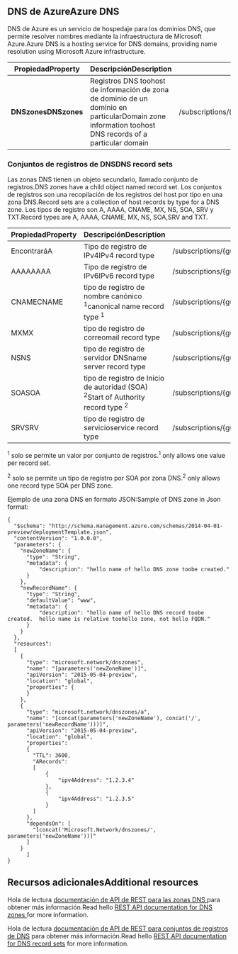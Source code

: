 ## <a name="azure-dns"></a><span data-ttu-id="b4094-101">DNS de Azure</span><span class="sxs-lookup"><span data-stu-id="b4094-101">Azure DNS</span></span>
<span data-ttu-id="b4094-102">DNS de Azure es un servicio de hospedaje para los dominios DNS, que permite resolver nombres mediante la infraestructura de Microsoft Azure.</span><span class="sxs-lookup"><span data-stu-id="b4094-102">Azure DNS is a hosting service for DNS domains, providing name resolution using Microsoft Azure infrastructure.</span></span>

| <span data-ttu-id="b4094-103">Propiedad</span><span class="sxs-lookup"><span data-stu-id="b4094-103">Property</span></span> | <span data-ttu-id="b4094-104">Descripción</span><span class="sxs-lookup"><span data-stu-id="b4094-104">Description</span></span> | <span data-ttu-id="b4094-105">Valor de ejemplo</span><span class="sxs-lookup"><span data-stu-id="b4094-105">Sample Value</span></span> |
| --- | --- | --- |
| <span data-ttu-id="b4094-106">**DNSzones**</span><span class="sxs-lookup"><span data-stu-id="b4094-106">**DNSzones**</span></span> |<span data-ttu-id="b4094-107">Registros DNS toohost de información de zona de dominio de un dominio en particular</span><span class="sxs-lookup"><span data-stu-id="b4094-107">Domain zone information toohost DNS records of a particular domain</span></span> |<span data-ttu-id="b4094-108">/subscriptions/{guid}/.../providers/Microsoft.Network/dnszones/contoso.com"</span><span class="sxs-lookup"><span data-stu-id="b4094-108">/subscriptions/{guid}/.../providers/Microsoft.Network/dnszones/contoso.com"</span></span> |

### <a name="dns-record-sets"></a><span data-ttu-id="b4094-109">Conjuntos de registros de DNS</span><span class="sxs-lookup"><span data-stu-id="b4094-109">DNS record sets</span></span>
<span data-ttu-id="b4094-110">Las zonas DNS tienen un objeto secundario, llamado conjunto de registros.</span><span class="sxs-lookup"><span data-stu-id="b4094-110">DNS zones have a child object named record set.</span></span> <span data-ttu-id="b4094-111">Los conjuntos de registros son una recopilación de los registros del host por tipo en una zona DNS.</span><span class="sxs-lookup"><span data-stu-id="b4094-111">Record sets are a collection of host records by type for a DNS zone.</span></span> <span data-ttu-id="b4094-112">Los tipos de registro son A, AAAA, CNAME, MX, NS, SOA, SRV y TXT.</span><span class="sxs-lookup"><span data-stu-id="b4094-112">Record types are A, AAAA, CNAME, MX, NS, SOA,SRV and TXT.</span></span>

| <span data-ttu-id="b4094-113">Propiedad</span><span class="sxs-lookup"><span data-stu-id="b4094-113">Property</span></span> | <span data-ttu-id="b4094-114">Descripción</span><span class="sxs-lookup"><span data-stu-id="b4094-114">Description</span></span> | <span data-ttu-id="b4094-115">Valor de ejemplo</span><span class="sxs-lookup"><span data-stu-id="b4094-115">Sample value</span></span> |
| --- | --- | --- |
| <span data-ttu-id="b4094-116">Encontrará</span><span class="sxs-lookup"><span data-stu-id="b4094-116">A</span></span> |<span data-ttu-id="b4094-117">Tipo de registro de IPv4</span><span class="sxs-lookup"><span data-stu-id="b4094-117">IPv4 record type</span></span> |<span data-ttu-id="b4094-118">/subscriptions/{guid}/.../providers/Microsoft.Network/dnszones/contoso.com/A/www</span><span class="sxs-lookup"><span data-stu-id="b4094-118">/subscriptions/{guid}/.../providers/Microsoft.Network/dnszones/contoso.com/A/www</span></span> |
| <span data-ttu-id="b4094-119">AAAA</span><span class="sxs-lookup"><span data-stu-id="b4094-119">AAAA</span></span> |<span data-ttu-id="b4094-120">Tipo de registro de IPv6</span><span class="sxs-lookup"><span data-stu-id="b4094-120">IPv6 record type</span></span> |<span data-ttu-id="b4094-121">/subscriptions/{guid}/.../providers/Microsoft.Network/dnszones/contoso.com/AAAA/hostrecord</span><span class="sxs-lookup"><span data-stu-id="b4094-121">/subscriptions/{guid}/.../providers/Microsoft.Network/dnszones/contoso.com/AAAA/hostrecord</span></span> |
| <span data-ttu-id="b4094-122">CNAME</span><span class="sxs-lookup"><span data-stu-id="b4094-122">CNAME</span></span> |<span data-ttu-id="b4094-123">tipo de registro de nombre canónico <sup>1</sup></span><span class="sxs-lookup"><span data-stu-id="b4094-123">canonical name record type <sup>1</sup></span></span> |<span data-ttu-id="b4094-124">/subscriptions/{guid}/.../providers/Microsoft.Network/dnszones/contoso.com/CNAME/www</span><span class="sxs-lookup"><span data-stu-id="b4094-124">/subscriptions/{guid}/.../providers/Microsoft.Network/dnszones/contoso.com/CNAME/www</span></span> |
| <span data-ttu-id="b4094-125">MX</span><span class="sxs-lookup"><span data-stu-id="b4094-125">MX</span></span> |<span data-ttu-id="b4094-126">tipo de registro de correo</span><span class="sxs-lookup"><span data-stu-id="b4094-126">mail record type</span></span> |<span data-ttu-id="b4094-127">/subscriptions/{guid}/.../providers/Microsoft.Network/dnszones/contoso.com/MX/mail</span><span class="sxs-lookup"><span data-stu-id="b4094-127">/subscriptions/{guid}/.../providers/Microsoft.Network/dnszones/contoso.com/MX/mail</span></span> |
| <span data-ttu-id="b4094-128">NS</span><span class="sxs-lookup"><span data-stu-id="b4094-128">NS</span></span> |<span data-ttu-id="b4094-129">tipo de registro de servidor DNS</span><span class="sxs-lookup"><span data-stu-id="b4094-129">name server record type</span></span> |<span data-ttu-id="b4094-130">/subscriptions/{guid}/.../providers/Microsoft.Network/dnszones/contoso.com/NS/</span><span class="sxs-lookup"><span data-stu-id="b4094-130">/subscriptions/{guid}/.../providers/Microsoft.Network/dnszones/contoso.com/NS/</span></span> |
| <span data-ttu-id="b4094-131">SOA</span><span class="sxs-lookup"><span data-stu-id="b4094-131">SOA</span></span> |<span data-ttu-id="b4094-132">tipo de registro de Inicio de autoridad (SOA) <sup>2</sup></span><span class="sxs-lookup"><span data-stu-id="b4094-132">Start of Authority record type <sup>2</sup></span></span> |<span data-ttu-id="b4094-133">/subscriptions/{guid}/.../providers/Microsoft.Network/dnszones/contoso.com/SOA</span><span class="sxs-lookup"><span data-stu-id="b4094-133">/subscriptions/{guid}/.../providers/Microsoft.Network/dnszones/contoso.com/SOA</span></span> |
| <span data-ttu-id="b4094-134">SRV</span><span class="sxs-lookup"><span data-stu-id="b4094-134">SRV</span></span> |<span data-ttu-id="b4094-135">tipo de registro de servicio</span><span class="sxs-lookup"><span data-stu-id="b4094-135">service record type</span></span> |<span data-ttu-id="b4094-136">/subscriptions/{guid}/.../providers/Microsoft.Network/dnszones/contoso.com/SRV</span><span class="sxs-lookup"><span data-stu-id="b4094-136">/subscriptions/{guid}/.../providers/Microsoft.Network/dnszones/contoso.com/SRV</span></span> |

<span data-ttu-id="b4094-137"><sup>1</sup> solo se permite un valor por conjunto de registros.</span><span class="sxs-lookup"><span data-stu-id="b4094-137"><sup>1</sup> only allows one value per record set.</span></span>

<span data-ttu-id="b4094-138"><sup>2</sup> solo se permite un tipo de registro por SOA por zona DNS.</span><span class="sxs-lookup"><span data-stu-id="b4094-138"><sup>2</sup> only allows one record type SOA per DNS zone.</span></span> 

<span data-ttu-id="b4094-139">Ejemplo de una zona DNS en formato JSON:</span><span class="sxs-lookup"><span data-stu-id="b4094-139">Sample of DNS zone in Json format:</span></span>

    {
      "$schema": "http://schema.management.azure.com/schemas/2014-04-01-preview/deploymentTemplate.json",
      "contentVersion": "1.0.0.0",
      "parameters": {
        "newZoneName": {
          "type": "String",
          "metadata": {
              "description": "hello name of hello DNS zone toobe created."
          }
        },
        "newRecordName": {
          "type": "String",
          "defaultValue": "www",
          "metadata": {
              "description": "hello name of hello DNS record toobe created.  hello name is relative toohello zone, not hello FQDN."
          }
        }
      },
      "resources": 
      [
        {
          "type": "microsoft.network/dnszones",
          "name": "[parameters('newZoneName')]",
          "apiVersion": "2015-05-04-preview",
          "location": "global",
          "properties": {
          }
        },
        {
          "type": "microsoft.network/dnszones/a",
          "name": "[concat(parameters('newZoneName'), concat('/', parameters('newRecordName')))]",
          "apiVersion": "2015-05-04-preview",
          "location": "global",
          "properties": 
          {
            "TTL": 3600,
            "ARecords": 
            [
                {
                    "ipv4Address": "1.2.3.4"
                },
                {
                    "ipv4Address": "1.2.3.5"
                }
            ]
          },
          "dependsOn": [
            "[concat('Microsoft.Network/dnszones/', parameters('newZoneName'))]"
          ]
        }
          ]
    }

## <a name="additional-resources"></a><span data-ttu-id="b4094-140">Recursos adicionales</span><span class="sxs-lookup"><span data-stu-id="b4094-140">Additional resources</span></span>
<span data-ttu-id="b4094-141">Hola de lectura [documentación de API de REST para las zonas DNS ](https://msdn.microsoft.com/library/azure/mt130626.aspx) para obtener más información.</span><span class="sxs-lookup"><span data-stu-id="b4094-141">Read hello [REST API documentation for DNS zones ](https://msdn.microsoft.com/library/azure/mt130626.aspx) for more information.</span></span>

<span data-ttu-id="b4094-142">Hola de lectura [documentación de API de REST para conjuntos de registros de DNS](https://msdn.microsoft.com/library/azure/mt130627.aspx) para obtener más información.</span><span class="sxs-lookup"><span data-stu-id="b4094-142">Read hello [REST API documentation for DNS record sets](https://msdn.microsoft.com/library/azure/mt130627.aspx) for more information.</span></span>

